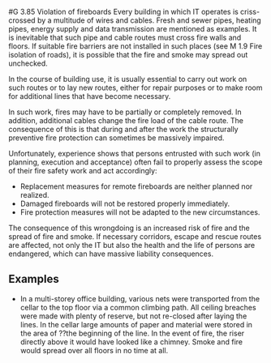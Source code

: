 #G 3.85 Violation of fireboards
Every building in which IT operates is criss-crossed by a multitude of wires and cables. Fresh and sewer pipes, heating pipes, energy supply and data transmission are mentioned as examples. It is inevitable that such pipe and cable routes must cross fire walls and floors. If suitable fire barriers are not installed in such places (see M 1.9 Fire isolation of roads), it is possible that the fire and smoke may spread out unchecked.

In the course of building use, it is usually essential to carry out work on such routes or to lay new routes, either for repair purposes or to make room for additional lines that have become necessary.

In such work, fires may have to be partially or completely removed. In addition, additional cables change the fire load of the cable route. The consequence of this is that during and after the work the structurally preventive fire protection can sometimes be massively impaired.

Unfortunately, experience shows that persons entrusted with such work (in planning, execution and acceptance) often fail to properly assess the scope of their fire safety work and act accordingly:

* Replacement measures for remote fireboards are neither planned nor realized.
* Damaged fireboards will not be restored properly immediately.
* Fire protection measures will not be adapted to the new circumstances.


The consequence of this wrongdoing is an increased risk of fire and the spread of fire and smoke. If necessary corridors, escape and rescue routes are affected, not only the IT but also the health and the life of persons are endangered, which can have massive liability consequences.



## Examples 
* In a multi-storey office building, various nets were transported from the cellar to the top floor via a common climbing path. All ceiling breaches were made with plenty of reserve, but not re-closed after laying the lines. In the cellar large amounts of paper and material were stored in the area of ??the beginning of the line. In the event of fire, the riser directly above it would have looked like a chimney. Smoke and fire would spread over all floors in no time at all.





